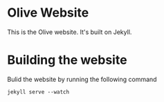 # Olive Website

This is the Olive website. It's built on Jekyll.

# Building the website

Bulid the website by running the following command

	jekyll serve --watch
